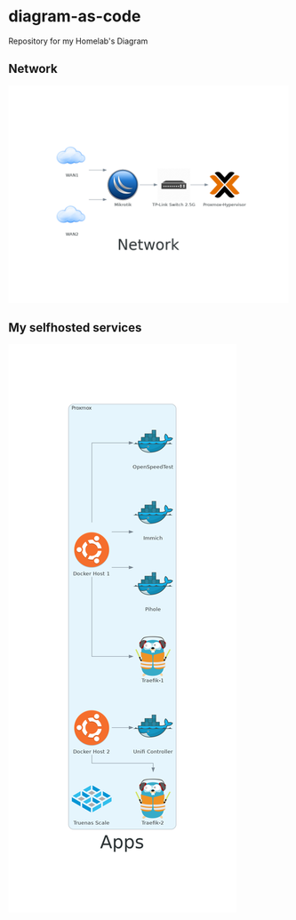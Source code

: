 # diagram-as-code
Repository for my Homelab's Diagram 

## Network
![My network](src/network.png)

## My selfhosted services
![My selfhosted services](src/apps.png)